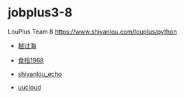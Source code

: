 # jobplus3-8
LouPlus Team 8 https://www.shiyanlou.com/louplus/python

* [越过海](https://github.com/shium)

* [食指1968](https://github.com/tongxindao)

* [shiyanlou_echo](https://github.com/echo-ray)

* [uucloud](https://github.com/uucloud)

